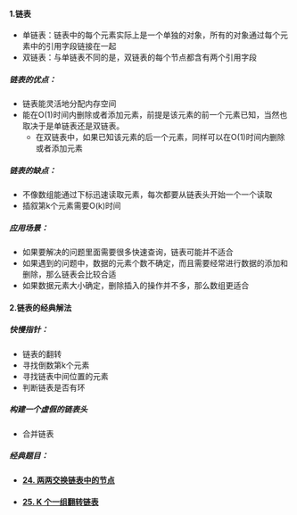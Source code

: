 #### 1.链表

- 单链表：链表中的每个元素实际上是一个单独的对象，所有的对象通过每个元素中的引用字段链接在一起
- 双链表：与单链表不同的是，双链表的每个节点都含有两个引用字段

##### 链表的优点：

- 链表能灵活地分配内存空间
- 能在O(1)时间内删除或者添加元素，前提是该元素的前一个元素已知，当然也取决于是单链表还是双链表。
  - 在双链表中，如果已知该元素的后一个元素，同样可以在O(1)时间内删除或者添加元素

##### 链表的缺点：

- 不像数组能通过下标迅速读取元素，每次都要从链表头开始一个一个读取
- 插叙第k个元素需要O(k)时间

##### 应用场景：

- 如果要解决的问题里面需要很多快速查询，链表可能并不适合
- 如果遇到的问题中，数据的元素个数不确定，而且需要经常进行数据的添加和删除，那么链表会比较合适
- 如果数据元素大小确定，删除插入的操作并不多，那么数组更适合

#### 2.链表的经典解法

##### 快慢指针：

- 链表的翻转
- 寻找倒数第k个元素
- 寻找链表中间位置的元素
- 判断链表是否有环

##### 构建一个虚假的链表头

- 合并链表



##### 经典题目：

- #### [24. 两两交换链表中的节点](https://leetcode-cn.com/problems/swap-nodes-in-pairs/)

- #### [25. K 个一组翻转链表](https://leetcode-cn.com/problems/reverse-nodes-in-k-group/)



















